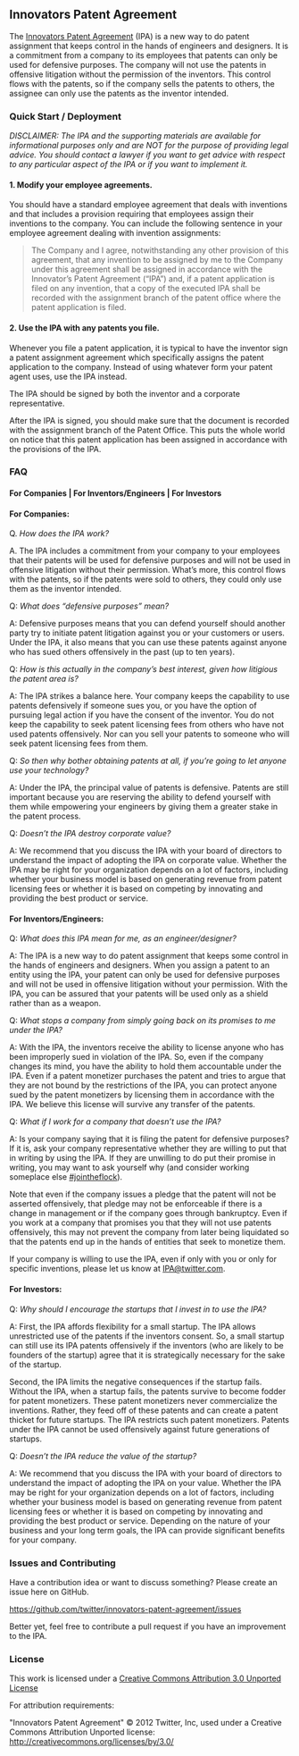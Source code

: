 ## Innovators Patent Agreement

The [Innovators Patent Agreement](https://github.com/twitter/innovators-patent-agreement/blob/master/innovators-patent-agreement.md) (IPA) is a new way to do patent assignment that keeps control in the hands of engineers and designers. 
It is a commitment from a company to its employees that patents can only be used for defensive purposes. 
The company will not use the patents in offensive litigation without the permission of the inventors. 
This control flows with the patents, so if the company sells the patents to others, 
the assignee can only use the patents as the inventor intended.

### Quick Start / Deployment

<em>DISCLAIMER: The IPA and the supporting materials are available for informational purposes only and are NOT for the purpose of providing legal advice.  You should contact a lawyer if you want to get advice with respect to any particular aspect of the IPA or if you want to implement it.</em>  

#### 1. Modify your employee agreements. 

You should have a standard employee agreement that deals with inventions and that includes a provision requiring that employees assign their inventions to the company.  You can include the following sentence in your employee agreement dealing with invention assignments:

> The Company and I agree, notwithstanding any other provision of this agreement, that any invention to be assigned by me to the Company under this agreement shall be assigned in accordance with the Innovator’s Patent Agreement (“IPA”) and, if a patent application is filed on any invention, that a copy of the executed IPA shall be recorded with the assignment branch of the patent office where the patent application is filed.

#### 2. Use the IPA with any patents you file.

Whenever you file a patent application, it is typical to have the inventor sign a patent assignment agreement which specifically assigns the patent application to the company.  Instead of using whatever form your patent agent uses, use the IPA instead.  

The IPA should be signed by both the inventor and a corporate representative.  

After the IPA is signed, you should make sure that the document is recorded with the assignment branch of the Patent Office.  This puts the whole world on notice that this patent application has been assigned in accordance with the provisions of the IPA.


### FAQ 
#### For Companies | For Inventors/Engineers | For Investors

#### For Companies:

Q. <em>How does the IPA work?</em>

A. The IPA includes a commitment from your company to your employees that their patents will be used for defensive purposes and will not be used in offensive litigation without their permission. What’s more, this control flows with the patents, so if the patents were sold to others, they could only use them as the inventor intended.


Q: <em>What does “defensive purposes” mean?</em>

A: Defensive purposes means that you can defend yourself should another party try to initiate patent litigation against you or your customers or users.  Under the IPA, it also means that you can use these patents against anyone who has sued others offensively in the past (up to ten years). 


Q: <em>How is this actually in the company’s best interest, given how litigious the patent area is?</em>

A: The IPA strikes a balance here. Your company keeps the capability to use patents defensively if someone sues you, or you have the option of pursuing legal action if you have the consent of the inventor.  You do not keep the capability to seek patent licensing fees from others who have not used patents offensively.  Nor can you sell your patents to someone who will seek patent licensing fees from them.


Q: <em>So then why bother obtaining patents at all, if you’re going to let anyone use your technology? </em>

A: Under the IPA, the principal value of patents is defensive. Patents are still important because you are reserving the ability to defend yourself with them while empowering your engineers by giving them a greater stake in the patent process.  


Q: <em>Doesn’t the IPA destroy corporate value?</em>

A: We recommend that you discuss the IPA with your board of directors to understand the impact of adopting the IPA on corporate value. Whether the IPA may be right for your organization depends on a lot of factors, including whether your business model is based on generating revenue from patent licensing fees or whether it is based on competing by innovating and providing the best product or service. 


#### For Inventors/Engineers:

Q: <em>What does this IPA mean for me, as an engineer/designer?</em>

A: The IPA is a new way to do patent assignment that keeps some control in the hands of engineers and designers. When you assign a patent to an entity using the IPA, your patent can only be used for defensive purposes and will not be used in offensive litigation without your permission.  With the IPA, you can be assured that your patents will be used only as a shield rather than as a weapon. 


Q: <em>What stops a company from simply going back on its promises to me under the IPA?</em>

A: With the IPA, the inventors receive the ability to license anyone who has been improperly sued in violation of the IPA.  So, even if the company changes its mind, you have the ability to hold them accountable under the IPA.  Even if a patent monetizer purchases the patent and tries to argue that they are not bound by the restrictions of the IPA, you can protect anyone sued by the patent monetizers by licensing them in accordance with the IPA.  We believe this license will survive any transfer of the patents.  


Q: <em>What if I work for a company that doesn’t use the IPA?</em>

A: Is your company saying that it is filing the patent for defensive purposes?  If it is, ask your company representative whether they are willing to put that in writing by using the IPA.  If they are unwilling to do put their promise in writing, you may want to ask yourself why (and consider working someplace else [#jointheflock](http://twitter.com/jobs)).   

   Note that even if the company issues a pledge that the patent will not be asserted offensively, that pledge may not be enforceable if there is a change in management or if the company goes through bankruptcy.  Even if you work at a company that promises you that they will not use patents offensively, this may not prevent the company from later being liquidated so that the patents end up in the hands of entities that seek to monetize them.  

   If your company is willing to use the IPA, even if only with you or only for specific inventions, please let us know at <IPA@twitter.com>.


#### For Investors:

Q: <em>Why should I encourage the startups that I invest in to use the IPA?</em>

A: First, the IPA affords flexibility for a small startup.  The IPA allows unrestricted use of the patents if the inventors consent.  So, a small startup can still use its IPA patents offensively if the inventors (who are likely to be founders of the startup) agree that it is strategically necessary for the sake of the startup.  

   Second, the IPA limits the negative consequences if the startup fails.  Without the IPA, when a startup fails, the patents survive to become fodder for patent monetizers.  These patent monetizers never commercialize the inventions.  Rather, they feed off of these patents and can create a patent thicket for future startups.  The IPA restricts such patent monetizers.  Patents under the IPA cannot be used offensively against future generations of startups.  


Q: <em>Doesn’t the IPA reduce the value of the startup?</em>

A: We recommend that you discuss the IPA with your board of directors to understand the impact of adopting the IPA on your value. Whether the IPA may be right for your organization depends on a lot of factors, including whether your business model is based on generating revenue from patent licensing fees or whether it is based on competing by innovating and providing the best product or service.  Depending on the nature of your business and your long term goals, the IPA can provide significant benefits for your company.    



### Issues and Contributing

Have a contribution idea or want to discuss something? Please create an issue here on GitHub.

https://github.com/twitter/innovators-patent-agreement/issues

Better yet, feel free to contribute a pull request if you have an improvement to the IPA.

### License

This work is licensed under a [Creative Commons Attribution 3.0 Unported License](http://creativecommons.org/licenses/by/3.0/)

For attribution requirements:

"Innovators Patent Agreement" © 2012 Twitter, Inc, used under a Creative Commons Attribution Unported license: http://creativecommons.org/licenses/by/3.0/
